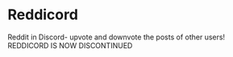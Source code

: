 # Reddicord
Reddit in Discord- upvote and downvote the posts of other users!
REDDICORD IS NOW DISCONTINUED
